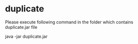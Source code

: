 # duplicate

Please execute following command in the folder which contains duplicate.jar file

java -jar duplicate.jar